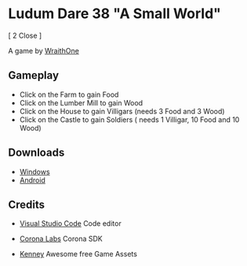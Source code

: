 # Ludum Dare 38 "A Small World"

[ 2 Close ]

A game by [WraithOne](https://twitter.com/WraithOne)

## Gameplay
* Click on the Farm to gain Food
* Click on the Lumber Mill to gain Wood
* Click on the House to gain Villigars (needs 3 Food and 3 Wood)
* Click on the Castle to gain Soldiers ( needs 1 Villigar, 10 Food and 10 Wood)

## Downloads
* [Windows](https://wraithone.itch.io/ASmallWorld.zip)
* [Android](https://wraithone.itch.io/ASmallWorld.apk)

## Credits

* [Visual Studio Code](https://code.visualstudio.com/) Code editor

* [Corona Labs](http://www.coronalabs.com) Corona SDK

* [Kenney](http://kenney.nl/) Awesome free Game Assets